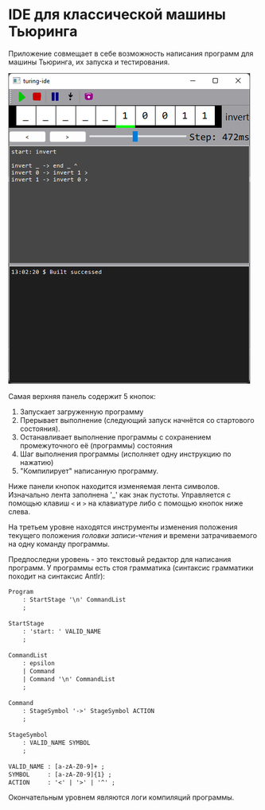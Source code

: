 # IDE для классической машины Тьюринга

Приложение совмещает в себе возможность написания программ для машины Тьюринга, их запуска и тестирования.

![Окно приложения](./images/mainwindow.png)

Самая верхняя панель содержит 5 кнопок:
1) Запускает загруженную программу
2) Прерывает выполнение (следующий запуск начнётся со стартового состояния).
3) Останавливает выполнение программы с сохранением промежуточного её (программы) состояния
4) Шаг выполнения программы (исполняет одну инструкцию по нажатию)
5) "Компилирует" написанную программу.

Ниже панели кнопок находится изменяемая лента символов. Изначально лента заполнена '_' как знак пустоты.
Управляется с помощью клавиш `<` и `>` на клавиатуре либо с помощью кнопок ниже слева.

На третьем уровне находятся инструменты изменения положения текущего положения *головки записи-чтения* и времени затрачиваемого на одну команду программы.

Предпоследни уровень - это текстовый редактор для написания программ. 
У программы есть стоя грамматика (синтаксис грамматики походит на синтаксис Antlr):
```
Program
    : StartStage '\n' CommandList 
    ;

StartStage
    : 'start: ' VALID_NAME
    ;

CommandList
    : epsilon
    | Command
    | Command '\n' CommandList
    ;

Command
    : StageSymbol '->' StageSymbol ACTION
    ;

StageSymbol
    : VALID_NAME SYMBOL 
    ;

VALID_NAME : [a-zA-Z0-9]+ ;
SYMBOL     : [a-zA-Z0-9]{1} ;
ACTION     : '<' | '>' | '^' ;
```

Окончательным уровнем являются логи компиляций программы.